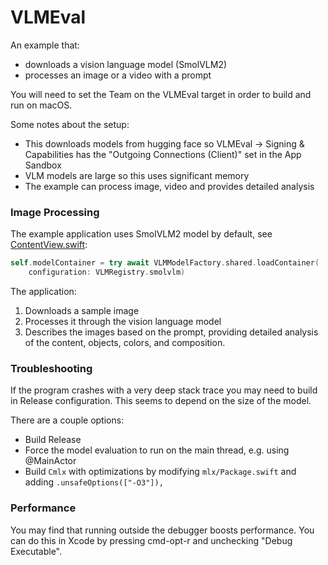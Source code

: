 #  VLMEval

An example that:

- downloads a vision language model (SmolVLM2)
- processes an image or a video with a prompt

You will need to set the Team on the VLMEval target in order to build and run on macOS.

Some notes about the setup:

- This downloads models from hugging face so VLMEval -> Signing & Capabilities has the "Outgoing Connections (Client)" set in the App Sandbox
- VLM models are large so this uses significant memory
- The example can process image, video and provides detailed analysis

### Image Processing

The example application uses SmolVLM2 model by default, see [ContentView.swift](ContentView.swift):

```swift
self.modelContainer = try await VLMModelFactory.shared.loadContainer(
    configuration: VLMRegistry.smolvlm)
```

The application:
1. Downloads a sample image
2. Processes it through the vision language model
3. Describes the images based on the prompt, providing detailed analysis of the content, objects, colors, and composition.

### Troubleshooting

If the program crashes with a very deep stack trace you may need to build
in Release configuration. This seems to depend on the size of the model.

There are a couple options:

- Build Release
- Force the model evaluation to run on the main thread, e.g. using @MainActor
- Build `Cmlx` with optimizations by modifying `mlx/Package.swift` and adding `.unsafeOptions(["-O3"]),`

### Performance

You may find that running outside the debugger boosts performance. You can do this in Xcode by pressing cmd-opt-r and unchecking "Debug Executable".
